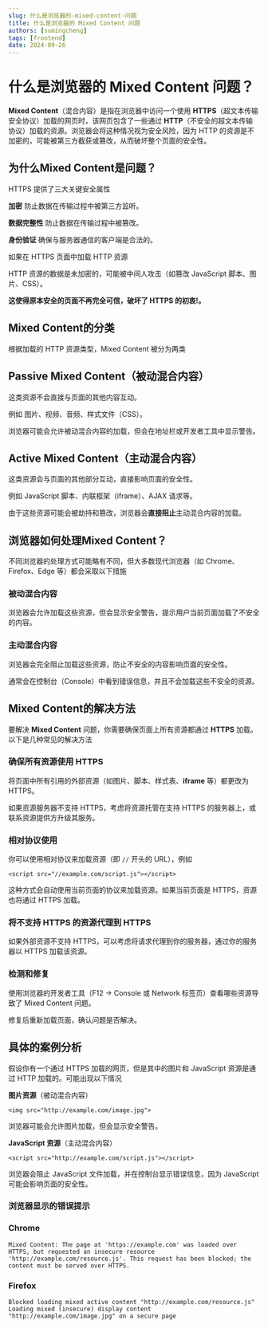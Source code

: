 ```yaml
---
slug: 什么是浏览器的-mixed-content-问题
title: 什么是浏览器的 Mixed Content 问题
authors: [sumingcheng]
tags: [frontend]
date: 2024-09-26
---
```


# 什么是浏览器的 Mixed Content 问题？



 



**Mixed Content**（混合内容）是指在浏览器中访问一个使用 **HTTPS**（超文本传输安全协议）加载的网页时，该网页包含了一些通过 **HTTP**（不安全的超文本传输协议）加载的资源。浏览器会将这种情况视为安全风险，因为 HTTP 的资源是不加密的，可能被第三方截获或篡改，从而破坏整个页面的安全性。

## 为什么Mixed Content是问题？  

HTTPS 提供了三大关键安全属性

**加密** 防止数据在传输过程中被第三方监听。

**数据完整性** 防止数据在传输过程中被篡改。

**身份验证** 确保与服务器通信的客户端是合法的。

如果在 HTTPS 页面中加载 HTTP 资源

HTTP 资源的数据是未加密的，可能被中间人攻击（如篡改 JavaScript 脚本、图片、CSS）。

**这使得原本安全的页面不再完全可信，破坏了 HTTPS 的初衷!。**

## Mixed Content的分类  

根据加载的 HTTP 资源类型，Mixed Content 被分为两类

## Passive Mixed Content（被动混合内容）  

这类资源不会直接与页面的其他内容互动。

例如 图片、视频、音频、样式文件（CSS）。

浏览器可能会允许被动混合内容的加载，但会在地址栏或开发者工具中显示警告。

## Active Mixed Content（主动混合内容）  

这类资源会与页面的其他部分互动，直接影响页面的安全性。

例如 JavaScript 脚本、内联框架（iframe）、AJAX 请求等。

由于这些资源可能会被劫持和篡改，浏览器会**直接阻止**主动混合内容的加载。

## 浏览器如何处理Mixed Content？  

不同浏览器的处理方式可能略有不同，但大多数现代浏览器（如 Chrome、Firefox、Edge 等）都会采取以下措施

### 被动混合内容  

浏览器会允许加载这些资源，但会显示安全警告，提示用户当前页面加载了不安全的内容。

### 主动混合内容  

浏览器会完全阻止加载这些资源，防止不安全的内容影响页面的安全性。

通常会在控制台（Console）中看到错误信息，并且不会加载这些不安全的资源。

## Mixed Content的解决方法  

要解决 **Mixed Content** 问题，你需要确保页面上所有资源都通过 **HTTPS** 加载。以下是几种常见的解决方法

### 确保所有资源使用 HTTPS  

将页面中所有引用的外部资源（如图片、脚本、样式表、**iframe** 等）都更改为 HTTPS。

如果资源服务器不支持 HTTPS，考虑将资源托管在支持 HTTPS 的服务器上，或联系资源提供方升级其服务。

### 相对协议使用  

你可以使用相对协议来加载资源（即 `//` 开头的 URL），例如

```
<script src="//example.com/script.js"></script>
```

这种方式会自动使用当前页面的协议来加载资源。如果当前页面是 HTTPS，资源也将通过 HTTPS 加载。

### 将不支持 HTTPS 的资源代理到 HTTPS  

如果外部资源不支持 HTTPS，可以考虑将请求代理到你的服务器，通过你的服务器以 HTTPS 加载该资源。

### 检测和修复  

使用浏览器的开发者工具（F12 -> Console 或 Network 标签页）查看哪些资源导致了 Mixed Content 问题。

修复后重新加载页面，确认问题是否解决。

## 具体的案例分析  

假设你有一个通过 HTTPS 加载的网页，但是其中的图片和 JavaScript 资源是通过 HTTP 加载的。可能出现以下情况

**图片资源**（被动混合内容）

```
<img src="http://example.com/image.jpg">
```

浏览器可能会允许图片加载，但会显示安全警告。

**JavaScript 资源**（主动混合内容）

```
<script src="http://example.com/script.js"></script>
```

浏览器会阻止 JavaScript 文件加载，并在控制台显示错误信息，因为 JavaScript 可能会影响页面的安全性。

### 浏览器显示的错误提示  
### Chrome  
```
Mixed Content: The page at 'https://example.com' was loaded over HTTPS, but requested an insecure resource 'http://example.com/resource.js'. This request has been blocked; the content must be served over HTTPS.
```
### Firefox  
```
Blocked loading mixed active content "http://example.com/resource.js"
Loading mixed (insecure) display content "http://example.com/image.jpg" on a secure page
```